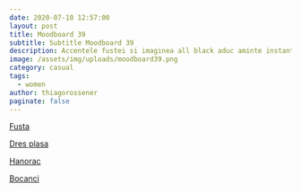 ```yaml
---
date: 2020-07-10 12:57:00
layout: post
title: Moodboard 39
subtitle: Subtitle Moodboard 39
description: Accentele fustei si imaginea all black aduc aminte instant de inceputul anilor 2000. Rock on!
image: /assets/img/uploads/moodboard39.png
category: casual
tags:
  - women
author: thiagorossener
paginate: false
---
```

[Fusta](http://bit.do/fGxHt)

[Dres plasa](http://bit.do/fGxHw)

[Hanorac](http://bit.do/fGxHv)

[Bocanci](http://bit.do/fGxHy)
